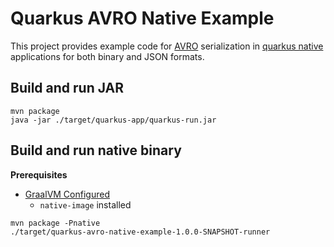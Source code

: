 # Quarkus AVRO Native Example

This project provides example code for [AVRO](https://avro.apache.org/) serialization
in [quarkus native](https://quarkus.io/guides/building-native-image) applications for both binary and JSON formats.

## Build and run JAR

```shell
mvn package 
java -jar ./target/quarkus-app/quarkus-run.jar
```

## Build and run native binary

**Prerequisites**

* [GraalVM Configured](https://quarkus.io/guides/building-native-image#configuring-graalvm)
    * `native-image` installed

```shell
mvn package -Pnative 
./target/quarkus-avro-native-example-1.0.0-SNAPSHOT-runner
```